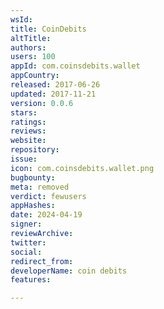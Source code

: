 ```yaml
---
wsId: 
title: CoinDebits
altTitle: 
authors: 
users: 100
appId: com.coinsdebits.wallet
appCountry: 
released: 2017-06-26
updated: 2017-11-21
version: 0.0.6
stars: 
ratings: 
reviews: 
website: 
repository: 
issue: 
icon: com.coinsdebits.wallet.png
bugbounty: 
meta: removed
verdict: fewusers
appHashes: 
date: 2024-04-19
signer: 
reviewArchive: 
twitter: 
social: 
redirect_from: 
developerName: coin debits
features: 

---
```


